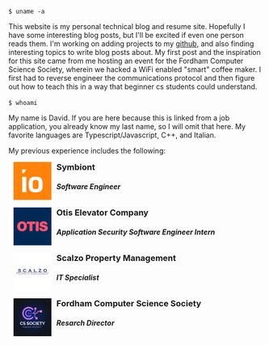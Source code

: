 `$ uname -a`

This website is my personal technical blog and resume site. Hopefully I have some interesting blog posts, but I'll be excited if even one person reads them. I'm working on adding projects to my [github](https://github.com/twelventi), and also finding interesting topics to write blog posts about. My first post and the inspiration for this site came from me hosting an event for the Fordham Computer Science Society, wherein we hacked a WiFi enabled "smart" coffee maker. I first had to reverse engineer the communications protocol and then figure out how to teach this in a way that beginner cs students could understand.

`$ whoami`

My name is David. If you are here because this is linked from a job application, you already know my last name, so I will omit that here. My favorite languages are Typescript/Javascript, C++, and Italian.

My previous experience includes the following:

<style>
    .exp-item {
        display: flex;
        margin: 10px;
    }
    .exp-item h3 {
        margin-top: 0;
        margin-bottom: 0;
    }
    .exp-item .details {
        margin-left: 10px;
    }
</style>
<div id="work-exp">
    <div class="exp-item">
        <img style="height:75px;width:75px;" src="https://github.com/twelventi/twel-blog/blob/main/static/symbiont.png?raw=true" alt="">
        <div class="details">
            <h3>Symbiont</h3>
            <h5>Software Engineer</h5>
        </div>
    </div>
    <div class="exp-item">
        <img style="height:75px;width:75px;" src="https://github.com/twelventi/twel-blog/blob/main/static/otis.png?raw=true" alt="">
        <div class="details">
            <h3>Otis Elevator Company</h3>
            <h5>Application Security Software Engineer Intern</h5>
        </div>
    </div>
    <div class="exp-item">
        <img style="height:75px;width:75px;" src="https://github.com/twelventi/twel-blog/blob/main/static/scalzo.jpg?raw=true" alt="">
        <div class="details">
            <h3>Scalzo Property Management</h3>
            <h5>IT Specialist</h5>
        </div>
    </div>
    <div class="exp-item">
        <img style="height:75px;width:75px;" src="https://github.com/twelventi/twel-blog/blob/main/static/fordhamcss.jpg?raw=true" alt="">
        <div class="details">
            <h3>Fordham Computer Science Society</h3>
            <h5>Resarch Director</h5>
        </div>
    </div>
</div>
